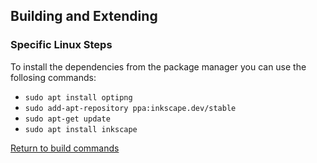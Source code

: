 ## Building and Extending

### Specific Linux Steps

To install the dependencies from the package manager you can use the follosing commands:

- `sudo apt install optipng`
- `sudo add-apt-repository ppa:inkscape.dev/stable`
- `sudo apt-get update`
- `sudo apt install inkscape`

[Return to build commands](./build.md#commands)
